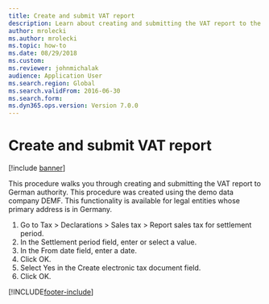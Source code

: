 ```yaml
--- 
title: Create and submit VAT report
description: Learn about creating and submitting the VAT report to the German authority, including a step-by-step process using the DEMF demo data company. 
author: mrolecki
ms.author: mrolecki
ms.topic: how-to
ms.date: 08/29/2018
ms.custom:
ms.reviewer: johnmichalak 
audience: Application User  
ms.search.region: Global
ms.search.validFrom: 2016-06-30
ms.search.form:  
ms.dyn365.ops.version: Version 7.0.0
---
```


# Create and submit VAT report

[!include [banner](../../includes/banner.md)]

This procedure walks you through creating and submitting the VAT report to German authority. This procedure was created using the demo data company DEMF. This functionality is available for legal entities whose primary address is in Germany.

1. Go to Tax > Declarations > Sales tax > Report sales tax for settlement period.
2. In the Settlement period field, enter or select a value.
3. In the From date field, enter a date.
4. Click OK.
5. Select Yes in the Create electronic tax document field.
6. Click OK.



[!INCLUDE[footer-include](../../../includes/footer-banner.md)]